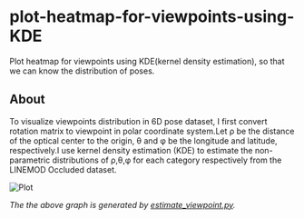# plot-heatmap-for-viewpoints-using-KDE
Plot heatmap for viewpoints using KDE(kernel density estimation), so that we can know the distribution of poses.

## About
To visualize viewpoints distribution in 6D pose dataset, I first convert rotation matrix to viewpoint in polar coordinate system.Let ρ be the distance of the optical center to the origin, θ and φ be the longitude and latitude, respectively.I use kernel density estimation (KDE) to estimate the non-parametric distributions of ρ,θ,φ for each category respectively from the LINEMOD Occluded dataset.

![Plot](https://github.com/zstu-lly/plot-heatmap-for-viewpoints-using-KDE/blob/master/assets/heapmap.png) 

*The the above graph is generated by [estimate_viewpoint.py](https://github.com/zstu-lly/plot-heatmap-for-viewpoints-using-KDE/blob/master/estimate_viewpoint.py).*

